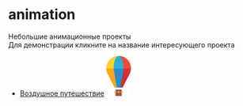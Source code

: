 # animation

Небольшие анимационные проекты  
Для демонстрации кликните на название интересующего проекта

* [Воздушное путешествие](https://elenaproject.github.io/animation/air_journey/index.html) <img src='air_journey/images/aerostat.svg' width='50px'>


